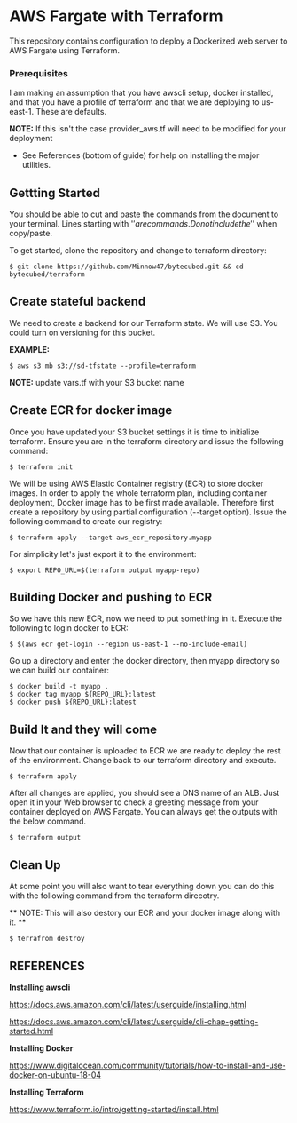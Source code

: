 # AWS Fargate with Terraform

This repository contains configuration to deploy a Dockerized web server to AWS Fargate using Terraform.

### Prerequisites
I am making an assumption that you have awscli setup, docker installed, and that you have a profile of terraform and that we are deploying to us-east-1. These are defaults.

**NOTE:** If this isn't the case provider_aws.tf will need to be modified for your deployment

* See References (bottom of guide) for help on installing the major utilities.

## Gettting Started
You should be able to cut and paste the commands from the document to your terminal. Lines starting with '$' are commands. Do not include the '$' when copy/paste.

To get started, clone the repository and change to terraform directory:

```
$ git clone https://github.com/Minnow47/bytecubed.git && cd bytecubed/terraform 
```

## Create stateful backend
We need to create a backend for our Terraform state. We will use S3. You could turn on versioning for this bucket.

**EXAMPLE:**

```
$ aws s3 mb s3://sd-tfstate --profile=terraform
```

**NOTE:** update vars.tf with your S3 bucket name

## Create ECR for docker image
Once you have updated your S3 bucket settings it is time to initialize terraform. Ensure you are in the terraform directory and issue the following command:

```
$ terraform init
```

We will be using AWS Elastic Container registry (ECR) to store docker images. In order to apply the whole terraform plan, including container deployment, Docker image has to be first made available. Therefore first create a repository by using partial configuration (--target option). Issue the following command to create our registry:

```
$ terraform apply --target aws_ecr_repository.myapp  
```

For simplicity let's just export it to the environment:

```
$ export REPO_URL=$(terraform output myapp-repo)  
```

## Building Docker and pushing to ECR

So we have this new ECR, now we need to put something in it. Execute the following to login docker to ECR:

```
$ $(aws ecr get-login --region us-east-1 --no-include-email)
```

Go up a directory and enter the docker directory, then myapp directory so we can build our container:

```
$ docker build -t myapp .
$ docker tag myapp ${REPO_URL}:latest
$ docker push ${REPO_URL}:latest
```

## Build It and they will come

Now that our container is uploaded to ECR we are ready to deploy the rest of the environment. Change back to our terraform directory and execute.

```
$ terraform apply
```

After all changes are applied, you should see a DNS name of an ALB. Just open it in your Web browser to check a greeting message from your container deployed on AWS Fargate. You can always get the outputs with the below command.

```
$ terraform output
```

## Clean Up
At some point you will also want to tear everything down you can do this with the following command from the terraform direcotry.

** NOTE: This will also destory our ECR and your docker image along with it. **

```
$ terrafrom destroy
```


## REFERENCES

**Installing awscli**

https://docs.aws.amazon.com/cli/latest/userguide/installing.html

https://docs.aws.amazon.com/cli/latest/userguide/cli-chap-getting-started.html

**Installing Docker**

https://www.digitalocean.com/community/tutorials/how-to-install-and-use-docker-on-ubuntu-18-04

**Installing Terraform**

https://www.terraform.io/intro/getting-started/install.html

